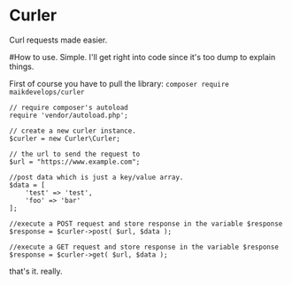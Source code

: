# Curler
Curl requests made easier.

#How to use.
Simple. I'll get right into code since it's too dump to explain things.

First of course you have to pull the library:
`composer require maikdevelops/curler`

```
// require composer's autoload
require 'vendor/autoload.php';

// create a new curler instance.
$curler = new Curler\Curler;

// the url to send the request to
$url = "https://www.example.com";

//post data which is just a key/value array.
$data = [
    'test' => 'test',
    'foo' => 'bar'
];

//execute a POST request and store response in the variable $response
$response = $curler->post( $url, $data );

//execute a GET request and store response in the variable $response
$response = $curler->get( $url, $data );
```

that's it. really.
